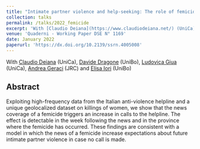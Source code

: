```yaml
---
title: "Intimate partner violence and help-seeking: The role of femicide news"
collection: talks
permalink: /talks/2022_femicide
excerpt: 'With [Claudio Deiana](https://www.claudiodeiana.net/) (UniCa), [Davide Dragone](https://sites.google.com/site/davidedragone/) (UniBo), [Ludovica Giua](https://sites.google.com/site/ludovicagiua/home) (UniCa), [Andrea Geraci](https://sites.google.com/view/andreageraci/home) (JRC) and [Elisa Iori](https://www.unibo.it/sitoweb/elisa.iori5) (UniBo)'
venue: 'Quaderni - Working Paper DSE N° 1169'
date: January 2022
paperurl: 'https://dx.doi.org/10.2139/ssrn.4005008'
---
```

With [Claudio Deiana](https://www.claudiodeiana.net/) (UniCa), [Davide Dragone](https://sites.google.com/site/davidedragone/) (UniBo), [Ludovica Giua](https://sites.google.com/site/ludovicagiua/home) (UniCa), [Andrea Geraci](https://sites.google.com/view/andreageraci/home) (JRC) and [Elisa Iori](https://www.unibo.it/sitoweb/elisa.iori5) (UniBo)

Abstract 
-----
Exploiting high-frequency data from the Italian anti-violence helpline and a unique geolocalized dataset on killings of women, we show that the news coverage of a femicide triggers an increase in calls to the helpline. The effect is detectable in the week following the news and in the province where the femicide has occurred. These findings are consistent with a model in which the news of a femicide increase expectations about future intimate partner violence in case no call is made.

